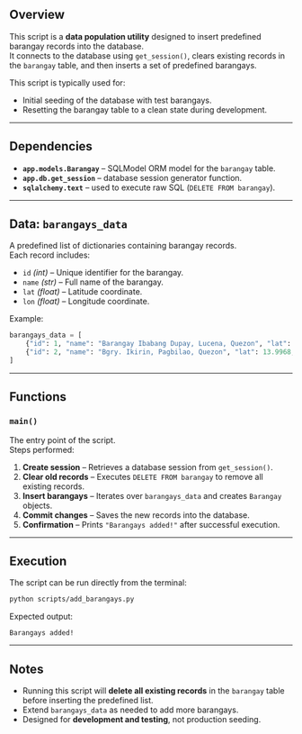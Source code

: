 ## **Overview**

This script is a **data population utility** designed to insert predefined barangay records into the database.  
It connects to the database using `get_session()`, clears existing records in the `barangay` table, and then inserts a set of predefined barangays.

This script is typically used for:

- Initial seeding of the database with test barangays.
- Resetting the barangay table to a clean state during development.

---

## **Dependencies**

- **`app.models.Barangay`** – SQLModel ORM model for the `barangay` table.
- **`app.db.get_session`** – database session generator function.
- **`sqlalchemy.text`** – used to execute raw SQL (`DELETE FROM barangay`).

---

## **Data: `barangays_data`**

A predefined list of dictionaries containing barangay records.  
Each record includes:

- `id` _(int)_ – Unique identifier for the barangay.
- `name` _(str)_ – Full name of the barangay.
- `lat` _(float)_ – Latitude coordinate.
- `lon` _(float)_ – Longitude coordinate.

Example:

```python
barangays_data = [
    {"id": 1, "name": "Barangay Ibabang Dupay, Lucena, Quezon", "lat": 13.9405, "lon": 121.617},
    {"id": 2, "name": "Bgry. Ikirin, Pagbilao, Quezon", "lat": 13.9968, "lon": 121.7309},
]
```

---

## **Functions**

### **`main()`**

The entry point of the script.  
Steps performed:

1. **Create session** – Retrieves a database session from `get_session()`.
2. **Clear old records** – Executes `DELETE FROM barangay` to remove all existing records.
3. **Insert barangays** – Iterates over `barangays_data` and creates `Barangay` objects.
4. **Commit changes** – Saves the new records into the database.
5. **Confirmation** – Prints `"Barangays added!"` after successful execution.

---

## **Execution**

The script can be run directly from the terminal:

```bash
python scripts/add_barangays.py
```

Expected output:

```
Barangays added!
```

---

## **Notes**

- Running this script will **delete all existing records** in the `barangay` table before inserting the predefined list.
- Extend `barangays_data` as needed to add more barangays.
- Designed for **development and testing**, not production seeding.
